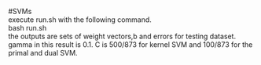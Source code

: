 #SVMs  
execute run.sh with the following command.   
bash run.sh  
the outputs are sets of weight vectors,b and errors for testing dataset.    
gamma in this result is 0.1. C is 500/873 for kernel SVM and 100/873 for the primal and dual SVM.
